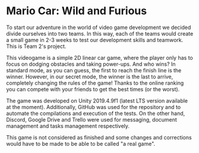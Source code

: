 # Mario Car: Wild and Furious

To start our adventure in the world of video game development we decided divide ourselves into two teams. In this way, each of the teams would create a small game in 2-3 weeks to test our development skills and teamwork. This is Team 2's project.

This videogame is a simple 2D linear car game, where the player only has to focus on dodging obstacles and taking power-ups. And who wins? In standard mode, as you can guess, the first to reach the finish line is the winner. However, in our secret mode, the winner is the last to arrive, completely changing the rules of the game! Thanks to the online ranking you can compete with your friends to get the best times (or the worst).

The game was developed on Unity 2019.4.9f1 (latest LTS version available at the moment). Additionally, GitHub was used for the repository and to automate the compilations and execution of the tests. On the other hand, Discord, Google Drive and Trello were used for messaging, document management and tasks management respectively.

This game is not considered as finished and some changes and corrections would have to be made to be able to be called "a real game".